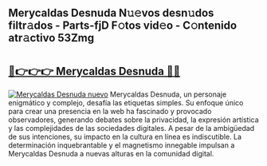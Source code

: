 ## Merycaldas Desnuda N𝚞𝚎vos desn𝚞dos filtr𝚊dos - Parts-fjD F𝚘tos vid𝚎o - C𝚘ntenido atr𝚊ctivo 53Zmg

# <h2><a href="http://mbbipu.tromn.icu/?c=Merycaldas+Desnuda">🔗👉👉👉 Merycaldas Desnuda 🔗🔗</a></h2>

[![Merycaldas Desnuda nuevo](https://i.imgur.com/pEAQMta.gif)](http://mbbipu.tromn.icu/?c=Merycaldas+Desnuda)
Merycaldas Desnuda, un personaje enigmático y complejo, desafía las etiquetas simples. Su enfoque único para crear una presencia en la web ha fascinado y provocado observadores, generando debates sobre la privacidad, la expresión artística y las complejidades de las sociedades digitales. A pesar de la ambigüedad de sus intenciones, su impacto en la cultura en línea es indiscutible. La determinación inquebrantable y el magnetismo innegable impulsan a Merycaldas Desnuda a nuevas alturas en la comunidad digital.

